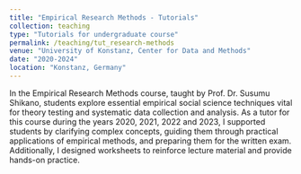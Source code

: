 ```yaml
---
title: "Empirical Research Methods - Tutorials"
collection: teaching
type: "Tutorials for undergraduate course"
permalink: /teaching/tut_research-methods
venue: "University of Konstanz, Center for Data and Methods"
date: "2020-2024"
location: "Konstanz, Germany"
---
```




In the Empirical Research Methods course, taught by Prof. Dr. Susumu Shikano, students explore essential empirical social science techniques vital for theory testing and systematic data collection and analysis. As a tutor for this course during the years 2020, 2021, 2022 and 2023, I supported students by clarifying complex concepts, guiding them through practical applications of empirical methods, and preparing them for the written exam. Additionally, I designed worksheets to reinforce lecture material and provide hands-on practice.